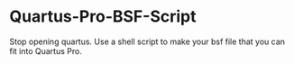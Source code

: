 # Quartus-Pro-BSF-Script
Stop opening quartus. Use a shell script to make your bsf file that you can fit into Quartus Pro.
